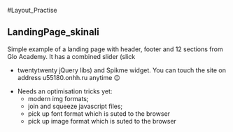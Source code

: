 #Layout_Practise


## LandingPage_skinali

  Simple example of a landing page with header, footer and 12 sections from Glo Academy. It has a combined slider (slick
+ twentytwenty jQuery libs) and Spikme widget.
  You can touch the site on address u55180.onhh.ru anytime :wink:
* Needs an optimisation tricks yet:
    * modern img formats;
    * join and squeeze javascript files;
    * pick up font format which is suted to the browser
    * pick up image format which is suted to the browser
